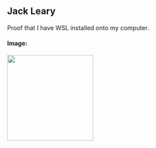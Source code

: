 ## Jack Leary
Proof that I have WSL installed onto my computer.

#### Image: 
<img src="https://github.com/user-attachments/assets/a99478ae-6381-4be6-8d22-5f198dfafe0b" width="200">
